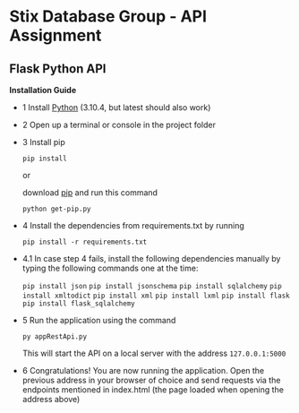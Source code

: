 # Stix Database Group - API Assignment

## Flask Python API

**Installation Guide**

- 1 Install [Python](https://www.python.org/downloads/release/python-3104/) (3.10.4, but latest should also work)
- 2 Open up a terminal or console in the project folder
- 3 Install pip

  `pip install`

  or

  download [pip](https://bootstrap.pypa.io/get-pip.py) and run this command

  `python get-pip.py`

- 4 Install the dependencies from requirements.txt by running

  `pip install -r requirements.txt`

- 4.1 In case step 4 fails, install the following dependencies manually by typing the following commands one at the time:

  `pip install json`
  `pip install jsonschema`
  `pip install sqlalchemy`
  `pip install xmltodict`
  `pip install xml`
  `pip install lxml`
  `pip install flask`
  `pip install flask_sqlalchemy`

- 5 Run the application using the command

  `py appRestApi.py`

  This will start the API on a local server with the address
  `127.0.0.1:5000`

- 6 Congratulations! You are now running the application. Open the previous address in your browser of choice and send requests via the endpoints mentioned in index.html (the page loaded when opening the address above)
